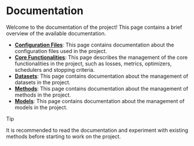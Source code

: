 # Documentation

Welcome to the documentation of the project! This page contains a brief overview of the available documentation.

- **[Configuration Files](./configs.md)**: This page contains documentation about the configuration files used in the project.
- **[Core Functionalities](./core.md)**: This page describes the management of the core functionalities in the project, such as losses, metrics, optimizers, schedulers and stopping criteria.
- **[Datasets](./datasets.md)**: This page contains documentation about the management of datasets in the project.
- **[Methods](./methods.md)**: This page contains documentation about the management of methods in the project.
- **[Models](./models.md)**: This page contains documentation about the management of models in the project.

> [!TIP]
> It is recommended to read the documentation and experiment with existing methods before starting to work on the project.
